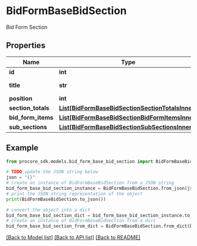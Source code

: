 # BidFormBaseBidSection

Bid Form Section

## Properties

Name | Type | Description | Notes
------------ | ------------- | ------------- | -------------
**id** | **int** | ID | [optional] 
**title** | **str** | Bid Form Title | [optional] 
**position** | **int** | Position | [optional] 
**section_totals** | [**List[BidFormBaseBidSectionSectionTotalsInner]**](BidFormBaseBidSectionSectionTotalsInner.md) |  | [optional] 
**bid_form_items** | [**List[BidFormBaseBidSectionBidFormItemsInner]**](BidFormBaseBidSectionBidFormItemsInner.md) |  | [optional] 
**sub_sections** | [**List[BidFormBaseBidSectionSubSectionsInner]**](BidFormBaseBidSectionSubSectionsInner.md) |  | [optional] 

## Example

```python
from procore_sdk.models.bid_form_base_bid_section import BidFormBaseBidSection

# TODO update the JSON string below
json = "{}"
# create an instance of BidFormBaseBidSection from a JSON string
bid_form_base_bid_section_instance = BidFormBaseBidSection.from_json(json)
# print the JSON string representation of the object
print(BidFormBaseBidSection.to_json())

# convert the object into a dict
bid_form_base_bid_section_dict = bid_form_base_bid_section_instance.to_dict()
# create an instance of BidFormBaseBidSection from a dict
bid_form_base_bid_section_from_dict = BidFormBaseBidSection.from_dict(bid_form_base_bid_section_dict)
```
[[Back to Model list]](../README.md#documentation-for-models) [[Back to API list]](../README.md#documentation-for-api-endpoints) [[Back to README]](../README.md)


